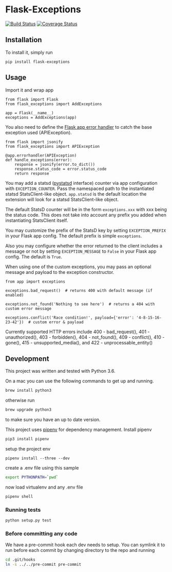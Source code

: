 # Flask-Exceptions

[![Build Status](https://travis-ci.org/bbelyeu/flask-exceptions.svg?branch=master)](https://travis-ci.org/bbelyeu/flask-exceptions)
[![Coverage Status](https://coveralls.io/repos/github/bbelyeu/flask-exceptions/badge.svg?branch=master)](https://coveralls.io/github/bbelyeu/flask-exceptions?branch=master)

## Installation

To install it, simply run

    pip install flask-exceptions

## Usage

Import it and wrap app

    from flask import Flask
    from flask_exceptions import AddExceptions

    app = Flask(__name__)
    exceptions = AddExceptions(app)

You also need to define the
[Flask app error handler](http://flask.pocoo.org/docs/0.12/patterns/errorpages/#error-handlers)
to catch the base exception used (APIException).

    from flask import jsonify
    from flask_exceptions import APIException

    @app.errorhandler(APIException)
    def handle_exceptions(error):
        response = jsonify(error.to_dict())
        response.status_code = error.status_code
        return response

You may add a statsd ([pystatsd](https://pypi.python.org/pypi/pystatsd/) interface) counter via app
configuration with `EXCEPTION_COUNTER`.  Pass the namespaced path to the instantiated statsd
StatsClient-like object.
`app.statsd` is the default location the extension will look for a statsd StatsClient-like object.

The default StatsD counter will be in the form `exceptions.xxx` with xxx being the status code.
This does not take into account any prefix you added when instantiating StatsClient itself.

You may customize the prefix of the StatsD key by setting `EXCEPTION_PREFIX` in your Flask
app config. The default prefix is simple `exceptions`.

Also you may configure whether the error returned to the client includes a message or not by
setting `EXCEPTION_MESSAGE` to `False` in your Flask app config. The default is `True`.

When using one of the custom exceptions, you may pass an optional message and payload to the
exception constructor.

    from app import exceptions

    exceptions.bad_request()  # returns 400 with default message (if enabled)

    exceptions.not_found('Nothing to see here')  # returns a 404 with custom error message

    exceptions.conflict('Race condition!', payload={'error': '4-8-15-16-23-42'})  # custom error & payload

Currently supported HTTP errors include 400 - bad_request(), 401 - unauthorized(), 403 -
forbidden(), 404 - not_found(), 409 - conflict(), 410 - gone(), 415 - unsupported_media(),
and 422 - unprocessable_entity()

## Development

This project was written and tested with Python 3.6.

On a mac you can use the following commands to get up and running.
``` bash
brew install python3
```
otherwise run
``` bash
brew upgrade python3
```
to make sure you have an up to date version.

This project uses [pipenv](https://docs.pipenv.org) for dependency management. Install pipenv
``` bash
pip3 install pipenv
```

setup the project env
``` base
pipenv install --three --dev
```

create a .env file using this sample
``` bash
export PYTHONPATH=`pwd`
```

now load virtualenv and any .env file
```bash
pipenv shell
```

### Running tests

``` bash
python setup.py test
```

### Before committing any code

We have a pre-commit hook each dev needs to setup.
You can symlink it to run before each commit by changing directory to the repo and running

``` bash
cd .git/hooks
ln -s ../../pre-commit pre-commit
```
